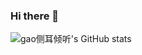 ### Hi there 👋


![gao侧耳倾听's GitHub stats](https://github-readme-stats.vercel.app/api?username=Gaoweijian&show_icons=true&theme=radical)
